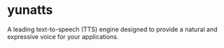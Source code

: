 # yunatts
A leading text-to-speech (TTS) engine designed to provide a natural and expressive voice for your applications.
